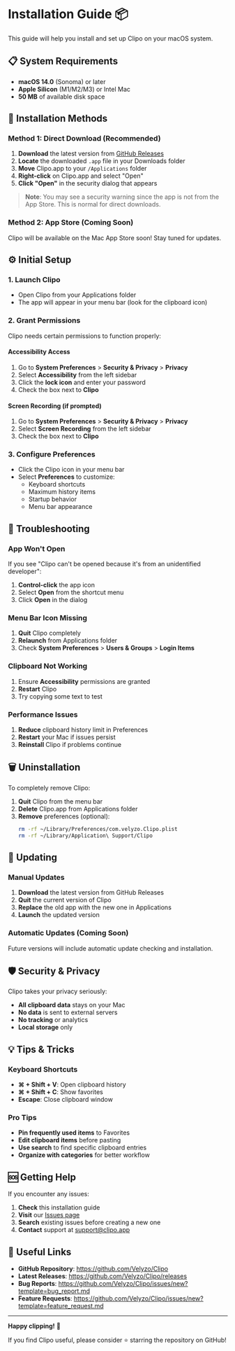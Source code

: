 # Installation Guide 📦

This guide will help you install and set up Clipo on your macOS system.

## 📋 System Requirements

- **macOS 14.0** (Sonoma) or later
- **Apple Silicon** (M1/M2/M3) or Intel Mac
- **50 MB** of available disk space

## 🚀 Installation Methods

### Method 1: Direct Download (Recommended)

1. **Download** the latest version from [GitHub Releases](https://github.com/Velyzo/Clipo/releases)
2. **Locate** the downloaded `.app` file in your Downloads folder
3. **Move** Clipo.app to your `/Applications` folder
4. **Right-click** on Clipo.app and select "Open"
5. **Click "Open"** in the security dialog that appears

> **Note**: You may see a security warning since the app is not from the App Store. This is normal for direct downloads.

### Method 2: App Store (Coming Soon)

Clipo will be available on the Mac App Store soon! Stay tuned for updates.

## ⚙️ Initial Setup

### 1. Launch Clipo
- Open Clipo from your Applications folder
- The app will appear in your menu bar (look for the clipboard icon)

### 2. Grant Permissions
Clipo needs certain permissions to function properly:

#### Accessibility Access
1. Go to **System Preferences** > **Security & Privacy** > **Privacy**
2. Select **Accessibility** from the left sidebar
3. Click the **lock icon** and enter your password
4. Check the box next to **Clipo**

#### Screen Recording (if prompted)
1. Go to **System Preferences** > **Security & Privacy** > **Privacy**
2. Select **Screen Recording** from the left sidebar
3. Check the box next to **Clipo**

### 3. Configure Preferences
- Click the Clipo icon in your menu bar
- Select **Preferences** to customize:
  - Keyboard shortcuts
  - Maximum history items
  - Startup behavior
  - Menu bar appearance

## 🔧 Troubleshooting

### App Won't Open
If you see "Clipo can't be opened because it's from an unidentified developer":

1. **Control-click** the app icon
2. Select **Open** from the shortcut menu
3. Click **Open** in the dialog

### Menu Bar Icon Missing
1. **Quit** Clipo completely
2. **Relaunch** from Applications folder
3. Check **System Preferences** > **Users & Groups** > **Login Items**

### Clipboard Not Working
1. Ensure **Accessibility** permissions are granted
2. **Restart** Clipo
3. Try copying some text to test

### Performance Issues
1. **Reduce** clipboard history limit in Preferences
2. **Restart** your Mac if issues persist
3. **Reinstall** Clipo if problems continue

## 🗑️ Uninstallation

To completely remove Clipo:

1. **Quit** Clipo from the menu bar
2. **Delete** Clipo.app from Applications folder
3. **Remove** preferences (optional):
   ```bash
   rm -rf ~/Library/Preferences/com.velyzo.Clipo.plist
   rm -rf ~/Library/Application\ Support/Clipo
   ```

## 🔄 Updating

### Manual Updates
1. **Download** the latest version from GitHub Releases
2. **Quit** the current version of Clipo
3. **Replace** the old app with the new one in Applications
4. **Launch** the updated version

### Automatic Updates (Coming Soon)
Future versions will include automatic update checking and installation.

## 🛡️ Security & Privacy

Clipo takes your privacy seriously:

- **All clipboard data** stays on your Mac
- **No data** is sent to external servers
- **No tracking** or analytics
- **Local storage** only

## 💡 Tips & Tricks

### Keyboard Shortcuts
- **⌘ + Shift + V**: Open clipboard history
- **⌘ + Shift + C**: Show favorites
- **Escape**: Close clipboard window

### Pro Tips
- **Pin frequently used items** to Favorites
- **Edit clipboard items** before pasting
- **Use search** to find specific clipboard entries
- **Organize with categories** for better workflow

## 🆘 Getting Help

If you encounter any issues:

1. **Check** this installation guide
2. **Visit** our [Issues page](https://github.com/Velyzo/Clipo/issues)
3. **Search** existing issues before creating a new one
4. **Contact** support at support@clipo.app

## 🔗 Useful Links

- **GitHub Repository**: https://github.com/Velyzo/Clipo
- **Latest Releases**: https://github.com/Velyzo/Clipo/releases
- **Bug Reports**: https://github.com/Velyzo/Clipo/issues/new?template=bug_report.md
- **Feature Requests**: https://github.com/Velyzo/Clipo/issues/new?template=feature_request.md

---

**Happy clipping!** 🎉

If you find Clipo useful, please consider ⭐ starring the repository on GitHub!
